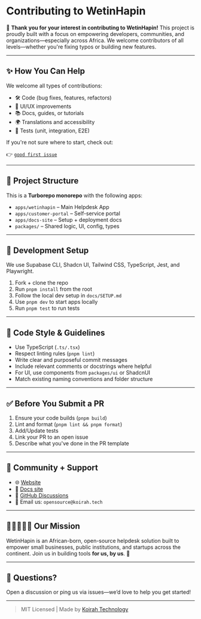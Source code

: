 # Contributing to WetinHapin

🙏 **Thank you for your interest in contributing to WetinHapin!**
This project is proudly built with a focus on empowering developers, communities, and organizations—especially across Africa. We welcome contributors of all levels—whether you're fixing typos or building new features.

---

## ✨ How You Can Help

We welcome all types of contributions:

- 🛠️ Code (bug fixes, features, refactors)
- 🎨 UI/UX improvements
- 📚 Docs, guides, or tutorials
- 🌍 Translations and accessibility
- 🧪 Tests (unit, integration, E2E)

If you're not sure where to start, check out:

👉 [`good first issue`](https://github.com/koirah-technology/wetinhapin/issues?q=label%3A%22good+first+issue%22)

---

## 🧭 Project Structure

This is a **Turborepo monorepo** with the following apps:

- `apps/wetinhapin` – Main Helpdesk App
- `apps/customer-portal` – Self-service portal
- `apps/docs-site` – Setup + deployment docs
- `packages/` – Shared logic, UI, config, types

---

## 🧪 Development Setup

We use Supabase CLI, Shadcn UI, Tailwind CSS, TypeScript, Jest, and Playwright.

1. Fork + clone the repo
2. Run `pnpm install` from the root
3. Follow the local dev setup in `docs/SETUP.md`
4. Use `pnpm dev` to start apps locally
5. Run `pnpm test` to run tests

---

## 🧼 Code Style & Guidelines

- Use TypeScript (`.ts/.tsx`)
- Respect linting rules (`pnpm lint`)
- Write clear and purposeful commit messages
- Include relevant comments or docstrings where helpful
- For UI, use components from `packages/ui` or ShadcnUI
- Match existing naming conventions and folder structure

---

## ✅ Before You Submit a PR

1. Ensure your code builds (`pnpm build`)
2. Lint and format (`pnpm lint && pnpm format`)
3. Add/Update tests
4. Link your PR to an open issue
5. Describe what you've done in the PR template

---

## 📢 Community + Support

- 🌐 [Website](https://wetinhapin.com)
- 📝 [Docs site](https://docs.wetinhapin.com)
- 💬 [GitHub Discussions](https://github.com/koirah-technology/wetinhapin/discussions)
- 📧 Email us: `opensource@koirah.tech`

---

## 🧑🏿‍🤝‍🧑🏽 Our Mission

WetinHapin is an African-born, open-source helpdesk solution built to empower small businesses, public institutions, and startups across the continent. Join us in building tools **for us, by us**. 💛

---

## 💬 Questions?

Open a discussion or ping us via issues—we’d love to help you get started!

---

> MIT Licensed | Made by [Koirah Technology](https://github.com/koirah-technology)